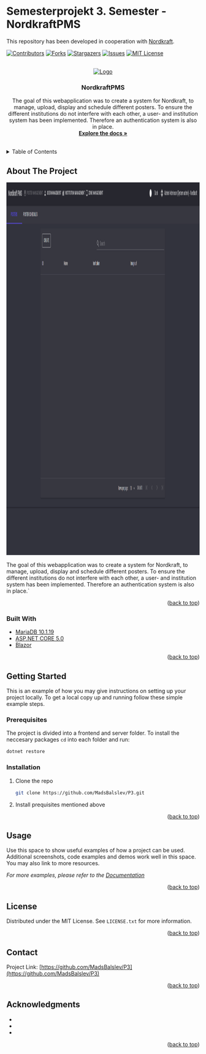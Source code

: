 # Semesterprojekt 3. Semester - NordkraftPMS
This repository has been developed in cooperation with
[Nordkraft](https://nordkraft.dk/forside.aspx).

<div id="top"></div>
<!--
*** Thanks for checking out the Best-README-Template. If you have a suggestion
*** that would make this better, please fork the repo and create a pull request
*** or simply open an issue with the tag "enhancement".
*** Don't forget to give the project a star!
*** Thanks again! Now go create something AMAZING! :D
-->



<!-- PROJECT SHIELDS -->
<!--
*** I'm using markdown "reference style" links for readability.
*** Reference links are enclosed in brackets [ ] instead of parentheses ( ).
*** See the bottom of this document for the declaration of the reference variables
*** for contributors-url, forks-url, etc. This is an optional, concise syntax you may use.
*** https://www.markdownguide.org/basic-syntax/#reference-style-links
-->
[![Contributors][contributors-shield]][contributors-url]
[![Forks][forks-shield]][forks-url]
[![Stargazers][stars-shield]][stars-url]
[![Issues][issues-shield]][issues-url]
[![MIT License][license-shield]][license-url]



<!-- PROJECT LOGO -->
<br />
<div align="center">
  <a href="https://github.com/MadsBalslev/P3">
    <img src="frontend/wwwroot/favicon_nordkraft.ico" alt="Logo" width="80" height="80">
  </a>

<h3 align="center">NordkraftPMS</h3>

  <p align="center">
    The goal of this webapplication was to create a system for Nordkraft, to manage, upload, display and schedule different posters.
To ensure the different institutions do not interfere with each other, a user- and institution system has been implemented.
Therefore an authentication system is also in place.
    <br />
    <a href="https://github.com/MadsBalslev/P3"><strong>Explore the docs »</strong></a>
    <br />
    <br />
  </p>
</div>



<!-- TABLE OF CONTENTS -->
<details>
  <summary>Table of Contents</summary>
  <ol>
    <li>
      <a href="#about-the-project">About The Project</a>
      <ul>
        <li><a href="#built-with">Built With</a></li>
      </ul>
    </li>
    <li>
      <a href="#getting-started">Getting Started</a>
      <ul>
        <li><a href="#prerequisites">Prerequisites</a></li>
        <li><a href="#installation">Installation</a></li>
      </ul>
    </li>
    <li><a href="#usage">Usage</a></li>
    <li><a href="#roadmap">Roadmap</a></li>
    <li><a href="#contributing">Contributing</a></li>
    <li><a href="#license">License</a></li>
    <li><a href="#contact">Contact</a></li>
    <li><a href="#acknowledgments">Acknowledgments</a></li>
  </ol>
</details>



<!-- ABOUT THE PROJECT -->
## About The Project

<img src="frontend/wwwroot/image/../images/frontpage.png" alt="Frontpage" width="1913" height="973">

The goal of this webapplication was to create a system for Nordkraft, to manage, upload, display and schedule different posters.
To ensure the different institutions do not interfere with each other, a user- and institution system has been implemented.
Therefore an authentication system is also in place.`

<p align="right">(<a href="#top">back to top</a>)</p>



### Built With

* [MariaDB 10.1.19](https://mariadb.org/mariadb-10-1-19-release-now-available/)
* [ASP.NET CORE 5.0](https://dotnet.microsoft.com/download/dotnet/5.0)
* [Blazor](https://dotnet.microsoft.com/apps/aspnet/web-apps/blazor)

<p align="right">(<a href="#top">back to top</a>)</p>



<!-- GETTING STARTED -->
## Getting Started

This is an example of how you may give instructions on setting up your project locally.
To get a local copy up and running follow these simple example steps.

### Prerequisites
The project is divided into a frontend and server folder. To install the neccesary packages `cd` into each folder and run:
```sh
dotnet restore
```



### Installation

1. Clone the repo
   ```sh
   git clone https://github.com/MadsBalslev/P3.git
   ```
2. Install prequisites mentioned above

<p align="right">(<a href="#top">back to top</a>)</p>



<!-- USAGE EXAMPLES -->
## Usage

Use this space to show useful examples of how a project can be used. Additional screenshots, code examples and demos work well in this space. You may also link to more resources.

_For more examples, please refer to the [Documentation](https://example.com)_

<p align="right">(<a href="#top">back to top</a>)</p>




<!-- LICENSE -->
## License

Distributed under the MIT License. See `LICENSE.txt` for more information.

<p align="right">(<a href="#top">back to top</a>)</p>



<!-- CONTACT -->
## Contact


Project Link: [https://github.com/MadsBalslev/P3](https://github.com/MadsBalslev/P3)

<p align="right">(<a href="#top">back to top</a>)</p>



<!-- ACKNOWLEDGMENTS -->
## Acknowledgments

* []()
* []()
* []()

<p align="right">(<a href="#top">back to top</a>)</p>



<!-- MARKDOWN LINKS & IMAGES -->
<!-- https://www.markdownguide.org/basic-syntax/#reference-style-links -->
[contributors-shield]: https://img.shields.io/github/contributors/MadsBalslev/P3.svg?style=for-the-badge
[contributors-url]: https://github.com/MadsBalslev/P3/graphs/contributors
[forks-shield]: https://img.shields.io/github/forks/MadsBalslev/P3.svg?style=for-the-badge
[forks-url]: https://github.com/MadsBalslev/P3/network/members
[stars-shield]: https://img.shields.io/github/stars/MadsBalslev/P3.svg?style=for-the-badge
[stars-url]: https://github.com/MadsBalslev/P3/stargazers
[issues-shield]: https://img.shields.io/github/issues/MadsBalslev/P3.svg?style=for-the-badge
[issues-url]: https://github.com/MadsBalslev/P3/issues
[license-shield]: https://img.shields.io/github/license/MadsBalslev/P3.svg?style=for-the-badge
[license-url]: https://github.com/MadsBalslev/P3/main/LICENSE.txt
[linkedin-shield]: https://img.shields.io/badge/-LinkedIn-black.svg?style=for-the-badge&logo=linkedin&colorB=555
[linkedin-url]: https://linkedin.com/in/linkedin_username
[product-screenshot]: images/screenshot.png